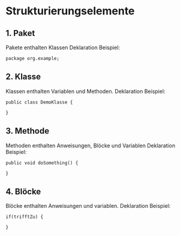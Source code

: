 # Strukturierungselemente

## 1. Paket
Pakete enthalten Klassen
Deklaration Beispiel: 
```
package org.example;
```


## 2. Klasse
Klassen enthalten Variablen und Methoden.
Deklaration Beispiel:
```
public class DemoKlasse {

}
```
## 3. Methode
Methoden enthalten Anweisungen, Blöcke und Variablen
Deklaration Beispiel:
```
public void doSomething() {

}
```

## 4. Blöcke
Blöcke enthalten Anweisungen und variablen.
Deklaration Beispiel:
```
if(trifftZu) {

}
```
